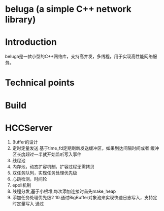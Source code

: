 # beluga (a simple C++ network library) 

# Introduction
beluga是一款小型的C++网络库，支持高并发，多线程，用于实现高性能网络服务。
# Technical points

# Build


# HCCServer

1. Buffer的设计
2. 定时定量发送
    基于time_fd定期刷新发送缓冲区，如果到达间隔时间或者
    缓冲区长度超过一半就开始监听写入事件
3. 线程池
4. 内存池，动态扩容机制，扩容过程无需拷贝
5. 双任务队列，实现任务处理优先级
6. 心跳检测，时间轮
7. epoll机制
8. 线程分发,基于小根堆,每次添加连接时首先make_heap
9. 添加任务处理优先级2
10.通过BigBuffer对象池来实现快速日志写入，支持定时定量写入
通过